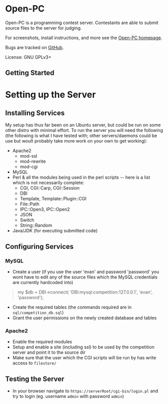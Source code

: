 Open-PC
=======

Open-PC is a programming contest server.  Contestants are able to submit source files to the server for judging.

For screenshots, install instructions, and more see the [Open-PC homepage](https://github.com/leachlife4/Open-PC).

Bugs are tracked on [GitHub](https://github.com/leachlife4/Open-PC).

License: GNU GPLv3+

Getting Started
  --------------

# Setting up the Server
## Installing Services
My setup has thus far been on an Ubuntu server, but could be run on some other distro with minimal effort.
To run the server you will need the following (the following is what I have tested with; other servers/daemons could be use but woult probably take more work on your own to get working):
- Apache2
  - mod-ssl
  - mod-rewrite
  - mod-cgi
- MySQL
- Perl & all the modules being used in the perl scripts -- here is a list which is not necessarily complete:
  - CGI, CGI::Carp, CGI::Session
  - DBI
  - Template, Template::Plugin::CGI
  - File::Path
  - IPC::Open3, IPC::Open2
  - JSON
  - Switch
  - String::Random
- Java/JDK (for executing submitted code)

## Configuring Services
### MySQL
- Create a user (if you use the user 'evan' and password 'password' you wont have to edit any of the source files which the MySQL credentials are currently hardcoded into)
> my $db = DBI->connect( 'DBI:mysql:competition:127.0.0.1', 'evan', 'password');
- Create the required tables (the commands required are in `sql/competition_db.sql`)
- Grant the user permissions on the newly created database and tables

### Apache2
- Enable the required modules
- Setup and enable a site (including ssl) to be used by the competition server and point it to the source dir
- Make sure that the user which the CGI scripts will be run by has write access to `filestore/`

## Testing the Server
- In your browser navigate to `https://serverRoot/cgi-bin/login.pl` and try to login (eg. username `admin` with password `admin`)
